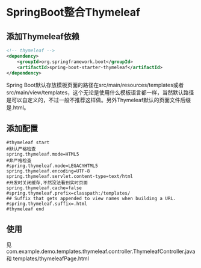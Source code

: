 # SpringBoot整合Thymeleaf
## 添加Thymeleaf依赖
```xml
<!-- thymeleaf -->
<dependency>
    <groupId>org.springframework.boot</groupId>
    <artifactId>spring-boot-starter-thymeleaf</artifactId>
</dependency>
```
Spring Boot默认存放模板页面的路径在src/main/resources/templates或者src/main/view/templates，这个无论是使用什么模板语言都一样，当然默认路径是可以自定义的，不过一般不推荐这样做。另外Thymeleaf默认的页面文件后缀是.html。

## 添加配置

```properties
#thymeleaf start
#默认严格检查
spring.thymeleaf.mode=HTML5
#非严格检查
#spring.thymeleaf.mode=LEGACYHTML5
spring.thymeleaf.encoding=UTF-8
spring.thymeleaf.servlet.content-type=text/html
#开发时关闭缓存,不然没法看到实时页面
spring.thymeleaf.cache=false
#spring.thymeleaf.prefix=classpath:/templates/
## Suffix that gets appended to view names when building a URL.
#spring.thymeleaf.suffix=.html
#thymeleaf end
```


## 使用

见com.example.demo.templates.thymeleaf.controller.ThymeleafController.java
和
templates/thymeleafPage.html
